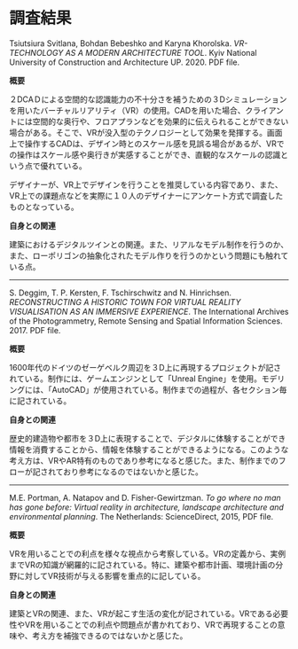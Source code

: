 # 調査結果



Tsiutsiura Svitlana, Bohdan Bebeshko and Karyna Khorolska. *VR-TECHNOLOGY AS A MODERN ARCHITECTURE TOOL*. Kyiv National University of Construction and Architecture UP. 2020. PDF file.

**概要**

２DCAＤによる空間的な認識能力の不十分さを補うための３Dシミュレーションを用いたバーチャルリアリティ（VR）の使用。CADを用いた場合、クライアントには空間的な奥行や、フロアプランなどを効果的に伝えられることができない場合がある。そこで、VRが没入型のテクノロジーとして効果を発揮する。画面上で操作するCADは、デザイン時とのスケール感を見誤る場合があるが、VRでの操作はスケール感や奥行きが実感することができ、直観的なスケールの認識という点で優れている。

デザイナーが、VR上でデザインを行うことを推奨している内容であり、また、VR上での課題点などを実際に１０人のデザイナーにアンケート方式で調査したものとなっている。

**自身との関連**

建築におけるデジタルツインとの関連。また、リアルなモデル制作を行うのか、また、ローポリゴンの抽象化されたモデル作りを行うのかという問題にも触れている点。

----

S. Deggim, T. P. Kersten,  F. Tschirschwitz and N. Hinrichsen. *RECONSTRUCTING A HISTORIC TOWN FOR VIRTUAL REALITY VISUALISATION AS AN IMMERSIVE EXPERIENCE*. The International Archives of the Photogrammetry, Remote Sensing and Spatial Information Sciences. 2017. PDF file.

**概要**

1600年代のドイツのゼーゲベルク周辺を３D上に再現するプロジェクトが記されている。制作には、ゲームエンジンとして「Unreal Engine」を使用。モデリングには、「AutoCAD」が使用されている。制作までの過程が、各セクション毎に記されている。

**自身との関連**

歴史的建造物や都市を３D上に表現することで、デジタルに体験することができ情報を消費することから、情報を体験することができるようになる。このような考え方は、VRやAR特有のものであり参考になると感じた。また、制作までのフローが記されており参考になるのではないかと感じた。

----

M.E. Portman, A. Natapov and D. Fisher-Gewirtzman. *To go where no man has gone before: Virtual reality in architecture, landscape architecture and environmental planning*. The Netherlands: ScienceDirect, 2015, PDF file.

**概要**

VRを用いることでの利点を様々な視点から考察している。VRの定義から、実例までVRの知識が網羅的に記されている。特に、建築や都市計画、環境計画の分野に対してVR技術が与える影響を重点的に記している。

**自身との関連**

建築とVRの関連、また、VRが起こす生活の変化が記されている。VRである必要性やVRを用いることでの利点や問題点が書かれており、VRで再現することの意味や、考え方を補強できるのではないかと感じた。